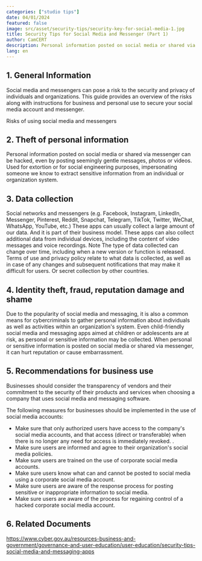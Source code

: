 ```yaml
---
categories: ["studio tips"]
date: 04/01/2024
featured: false
image: src/asset/security-tips/security-key-for-social-media-1.jpg
title: Security Tips for Social Media and Messenger (Part 1)
author: CamCERT
description: Personal information posted on social media or shared via messenger can be hacked, even by posting seemingly gentle messages, photos or videos.
lang: en
---
```


## 1. General Information

Social media and messengers can pose a risk to the security and privacy of individuals and organizations. This guide provides an overview of the risks along with instructions for business and personal use to secure your social media account and messenger.

Risks of using social media and messengers

## 2. Theft of personal information

Personal information posted on social media or shared via messenger can be hacked, even by posting seemingly gentle messages, photos or videos. Used for extortion or for social engineering purposes, impersonating someone we know to extract sensitive information from an individual or organization system.

## 3. Data collection

Social networks and messengers (e.g. Facebook, Instagram, LinkedIn, Messenger, Pinterest, Reddit, Snapchat, Telegram, TikTok, Twitter, WeChat, WhatsApp, YouTube, etc.) These apps can usually collect a large amount of our data. And it is part of their business model. These apps can also collect additional data from individual devices, including the content of video messages and voice recordings. Note The type of data collected can change over time, including when a new version or function is released. Terms of use and privacy policy relate to what data is collected, as well as in case of any changes and subsequent notifications that may make it difficult for users. Or secret collection by other countries.

## 4. Identity theft, fraud, reputation damage and shame

Due to the popularity of social media and messaging, it is also a common means for cybercriminals to gather personal information about individuals as well as activities within an organization's system. Even child-friendly social media and messaging apps aimed at children or adolescents are at risk, as personal or sensitive information may be collected. When personal or sensitive information is posted on social media or shared via messenger, it can hurt reputation or cause embarrassment.

## 5. Recommendations for business use

Businesses should consider the transparency of vendors and their commitment to the security of their products and services when choosing a company that uses social media and messaging software.

The following measures for businesses should be implemented in the use of social media accounts:

- Make sure that only authorized users have access to the company's social media accounts, and that access (direct or transferable) when there is no longer any need for access is immediately revoked. .
- Make sure users are informed and agree to their organization's social media policies.
- Make sure users are trained on the use of corporate social media accounts.
- Make sure users know what can and cannot be posted to social media using a corporate social media account.
- Make sure users are aware of the response process for posting sensitive or inappropriate information to social media.
- Make sure users are aware of the process for regaining control of a hacked corporate social media account.

## 6. Related Documents

https://www.cyber.gov.au/resources-business-and-government/governance-and-user-education/user-education/security-tips-social-media-and-messaging-apps
